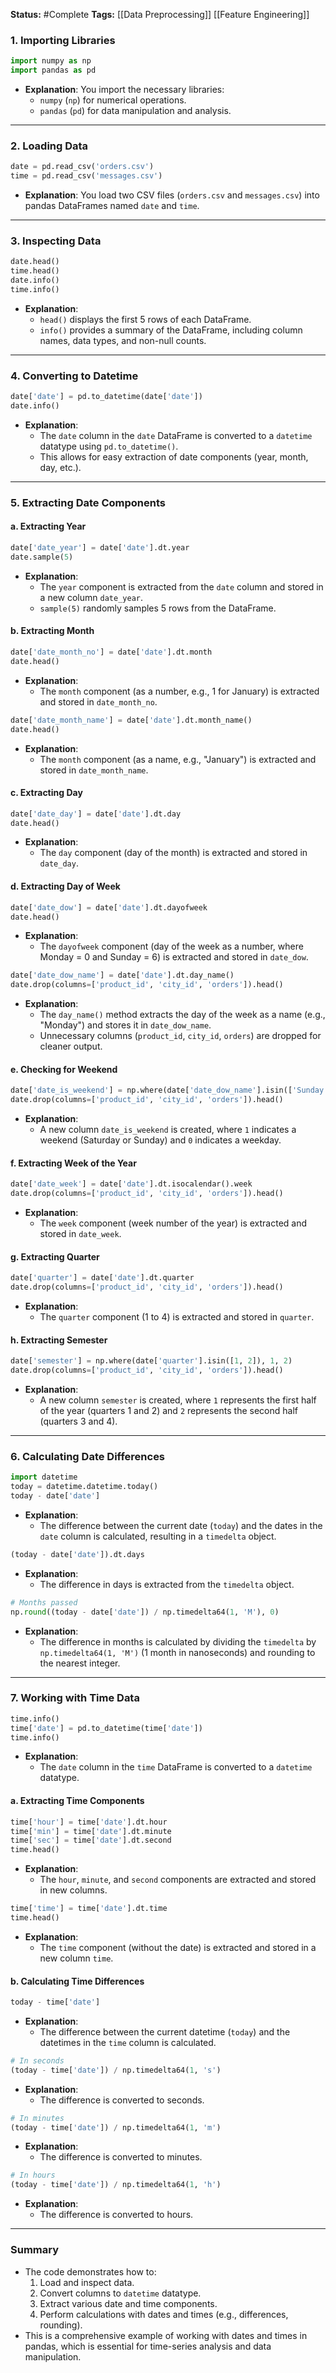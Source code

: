 **Status:**  #Complete 
**Tags:**   [[Data Preprocessing]]  [[Feature Engineering]]
### **1. Importing Libraries**
```python
import numpy as np
import pandas as pd
```
- **Explanation**: You import the necessary libraries:
  - `numpy` (`np`) for numerical operations.
  - `pandas` (`pd`) for data manipulation and analysis.

---

### **2. Loading Data**
```python
date = pd.read_csv('orders.csv')
time = pd.read_csv('messages.csv')
```
- **Explanation**: You load two CSV files (`orders.csv` and `messages.csv`) into pandas DataFrames named `date` and `time`.

---

### **3. Inspecting Data**
```python
date.head()
time.head()
date.info()
time.info()
```
- **Explanation**:
  - `head()` displays the first 5 rows of each DataFrame.
  - `info()` provides a summary of the DataFrame, including column names, data types, and non-null counts.

---

### **4. Converting to Datetime**
```python
date['date'] = pd.to_datetime(date['date'])
date.info()
```
- **Explanation**:
  - The `date` column in the `date` DataFrame is converted to a `datetime` datatype using `pd.to_datetime()`.
  - This allows for easy extraction of date components (year, month, day, etc.).

---

### **5. Extracting Date Components**
#### **a. Extracting Year**
```python
date['date_year'] = date['date'].dt.year
date.sample(5)
```
- **Explanation**:
  - The `year` component is extracted from the `date` column and stored in a new column `date_year`.
  - `sample(5)` randomly samples 5 rows from the DataFrame.

#### **b. Extracting Month**
```python
date['date_month_no'] = date['date'].dt.month
date.head()
```
- **Explanation**:
  - The `month` component (as a number, e.g., 1 for January) is extracted and stored in `date_month_no`.

```python
date['date_month_name'] = date['date'].dt.month_name()
date.head()
```
- **Explanation**:
  - The `month` component (as a name, e.g., "January") is extracted and stored in `date_month_name`.

#### **c. Extracting Day**
```python
date['date_day'] = date['date'].dt.day
date.head()
```
- **Explanation**:
  - The `day` component (day of the month) is extracted and stored in `date_day`.

#### **d. Extracting Day of Week**
```python
date['date_dow'] = date['date'].dt.dayofweek
date.head()
```
- **Explanation**:
  - The `dayofweek` component (day of the week as a number, where Monday = 0 and Sunday = 6) is extracted and stored in `date_dow`.

```python
date['date_dow_name'] = date['date'].dt.day_name()
date.drop(columns=['product_id', 'city_id', 'orders']).head()
```
- **Explanation**:
  - The `day_name()` method extracts the day of the week as a name (e.g., "Monday") and stores it in `date_dow_name`.
  - Unnecessary columns (`product_id`, `city_id`, `orders`) are dropped for cleaner output.

#### **e. Checking for Weekend**
```python
date['date_is_weekend'] = np.where(date['date_dow_name'].isin(['Sunday', 'Saturday']), 1, 0)
date.drop(columns=['product_id', 'city_id', 'orders']).head()
```
- **Explanation**:
  - A new column `date_is_weekend` is created, where `1` indicates a weekend (Saturday or Sunday) and `0` indicates a weekday.

#### **f. Extracting Week of the Year**
```python
date['date_week'] = date['date'].dt.isocalendar().week
date.drop(columns=['product_id', 'city_id', 'orders']).head()
```
- **Explanation**:
  - The `week` component (week number of the year) is extracted and stored in `date_week`.

#### **g. Extracting Quarter**
```python
date['quarter'] = date['date'].dt.quarter
date.drop(columns=['product_id', 'city_id', 'orders']).head()
```
- **Explanation**:
  - The `quarter` component (1 to 4) is extracted and stored in `quarter`.

#### **h. Extracting Semester**
```python
date['semester'] = np.where(date['quarter'].isin([1, 2]), 1, 2)
date.drop(columns=['product_id', 'city_id', 'orders']).head()
```
- **Explanation**:
  - A new column `semester` is created, where `1` represents the first half of the year (quarters 1 and 2) and `2` represents the second half (quarters 3 and 4).

---

### **6. Calculating Date Differences**
```python
import datetime
today = datetime.datetime.today()
today - date['date']
```
- **Explanation**:
  - The difference between the current date (`today`) and the dates in the `date` column is calculated, resulting in a `timedelta` object.

```python
(today - date['date']).dt.days
```
- **Explanation**:
  - The difference in days is extracted from the `timedelta` object.

```python
# Months passed
np.round((today - date['date']) / np.timedelta64(1, 'M'), 0)
```
- **Explanation**:
  - The difference in months is calculated by dividing the `timedelta` by `np.timedelta64(1, 'M')` (1 month in nanoseconds) and rounding to the nearest integer.

---

### **7. Working with Time Data**
```python
time.info()
time['date'] = pd.to_datetime(time['date'])
time.info()
```
- **Explanation**:
  - The `date` column in the `time` DataFrame is converted to a `datetime` datatype.

#### **a. Extracting Time Components**
```python
time['hour'] = time['date'].dt.hour
time['min'] = time['date'].dt.minute
time['sec'] = time['date'].dt.second
time.head()
```
- **Explanation**:
  - The `hour`, `minute`, and `second` components are extracted and stored in new columns.

```python
time['time'] = time['date'].dt.time
time.head()
```
- **Explanation**:
  - The `time` component (without the date) is extracted and stored in a new column `time`.

#### **b. Calculating Time Differences**
```python
today - time['date']
```
- **Explanation**:
  - The difference between the current datetime (`today`) and the datetimes in the `time` column is calculated.

```python
# In seconds
(today - time['date']) / np.timedelta64(1, 's')
```
- **Explanation**:
  - The difference is converted to seconds.

```python
# In minutes
(today - time['date']) / np.timedelta64(1, 'm')
```
- **Explanation**:
  - The difference is converted to minutes.

```python
# In hours
(today - time['date']) / np.timedelta64(1, 'h')
```
- **Explanation**:
  - The difference is converted to hours.

---

### **Summary**
- The code demonstrates how to:
  1. Load and inspect data.
  2. Convert columns to `datetime` datatype.
  3. Extract various date and time components.
  4. Perform calculations with dates and times (e.g., differences, rounding).
- This is a comprehensive example of working with dates and times in pandas, which is essential for time-series analysis and data manipulation.